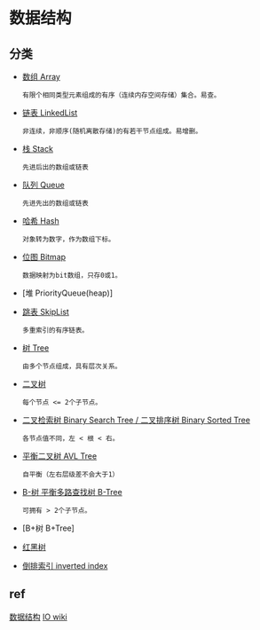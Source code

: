 # 数据结构

## 分类

- [数组 Array](ds-array.md)  

      有限个相同类型元素组成的有序（连续内存空间存储）集合。易查。

- [链表 LinkedList](ds-linkedlist.md)  

      非连续，非顺序(随机离散存储)的有若干节点组成。易增删。

- [栈 Stack](ds-stack.md)  

      先进后出的数组或链表

- [队列 Queue](ds-queue.md)

      先进先出的数组或链表

- [哈希 Hash](ds-hash.md)

      对象转为数字，作为数组下标。

- [位图 Bitmap](ds-bitmap.md)

      数据映射为bit数组，只存0或1。

- [堆 PriorityQueue(heap)]

- [跳表 SkipList](ds-skiplist.md)

      多重索引的有序链表。

- [树 Tree](ds-tree.md)

      由多个节点组成，具有层次关系。

- [二叉树](ds-binary-tree.md)

      每个节点 <= 2个子节点。

- [二叉检索树 Binary Search Tree / 二叉排序树 Binary Sorted Tree](ds-binary-search-tree.md)

      各节点值不同，左 < 根 < 右。

- [平衡二叉树 AVL Tree](ds-AVL-tree.md)

      自平衡（左右层级差不会大于1）

- [B-树 平衡多路查找树 B-Tree](ds-b-tree.md)

      可拥有 > 2个子节点。

- [B+树 B+Tree]

- [红黑树](ds-rbtree.md)  

- [倒排索引 inverted index](ds-inverted-index.md)

## ref

[数据结构](ref/data-struct.md)
[IO wiki](https://oi-wiki.org/ds/)

